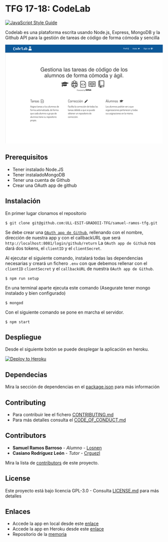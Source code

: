 # TFG 17-18: CodeLab

[![JavaScript Style Guide](https://cdn.rawgit.com/standard/standard/master/badge.svg)](https://github.com/standard/standard)

Codelab es una plataforma escrita usando Node.js, Express, MongoDB y la Github API para la gestión de tareas de código de forma cómoda y sencilla

![landing](./public/images/captura.png)


## Prerequisitos

* Tener instalado Node.JS
* Tener instaladoMongoDB
* Tener una cuenta de Github
* Crear una OAuth app de github

## Instalación

En primer lugar clonamos el repositorio

```shell
$ git clone git@github.com:ULL-ESIT-GRADOII-TFG/samuel-ramos-tfg.git
```

Se debe crear una [`OAuth app de Github`](https://github.com/settings/applications/new), rellenando con el nombre, dirección de nuestra app y con el callbackURL que será `http://localhost:8081/login/github/return` La `OAuth app de Github` nos dará dos tokens, el `clientID` y el `clientSecret`.

Al ejecutar el siguiente comando, instalará todas las dependencias necesarias y creará un fichero `.env` con que debemos rellenar con el `clientID` `clientSecret` y el `callbackURL` de nuestra  `OAuth app de Github`.

```shell
$ npm run setup
```

En una terminal aparte ejecuta este comando (Asegurate tener mongo instalado y bien configurado)

```shell
$ mongod
```

Con el siguiente comando se pone en marcha el servidor.

```shell
$ npm start
```

## Despliegue

Desde el siguiente botón se puede desplegar la aplicación en heroku.

[![Deploy to Heroku](https://www.herokucdn.com/deploy/button.png)](https://heroku.com/deploy)

## Dependecias

Mira la sección de dependencias en el [package.json](https://github.com/ULL-ESIT-GRADOII-TFG/samuel-ramos-tfg/blob/master/package.json) para más información

## Contributing

* Para contribuir lee el fichero [CONTRIBUTING.md](https://gist.github.com/PurpleBooth/b24679402957c63ec426) 
* Para más detalles consulta el [CODE_OF_CONDUCT.md](https://github.com/ULL-ESIT-GRADOII-TFG/samuel-ramos-tfg/blob/master/CODE_OF_CONDUCT.md)

## Contributors

* **Samuel Ramos Barroso** - *Alumno* - [Losnen](https://github.com/Losnen)
* **Casiano Rodríguez León** - *Tutor* - [Crguezl](https://github.com/crguezl)

Mira la lista de [contributors](https://github.com/ULL-ESIT-GRADOII-TFG/samuel-ramos-tfg/graphs/contributors) de este proyecto.

## License

Este proyecto está bajo licencia GPL-3.0 - Consulta [LICENSE.md](https://github.com/ULL-ESIT-GRADOII-TFG/samuel-ramos-tfg/blob/master/LICENSE) para más detalles

## Enlaces

* Accede la app en local desde este [enlace](http://localhost:8081/)
* Accede la app en Heroku desde este [enlace](https://codelab-tfg1718.herokuapp.com/)
* Repositorio de la [memoria](https://github.com/Losnen/memoria-tfg)